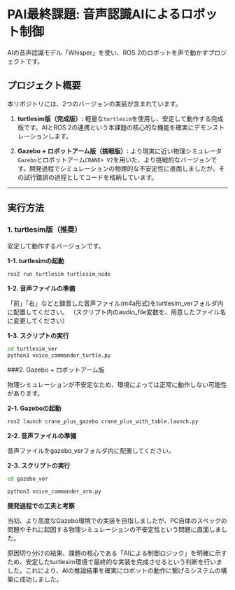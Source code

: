 # PAI最終課題: 音声認識AIによるロボット制御

AIの音声認識モデル「Whisper」を使い、ROS 2のロボットを声で動かすプロジェクトです。

## プロジェクト概要

本リポジトリには、2つのバージョンの実装が含まれています。

1.  **turtlesim版（完成版）:**
    軽量な`turtlesim`を使用し、安定して動作する完成版です。AIとROS 2の連携という本課題の核心的な機能を確実にデモンストレーションします。

2.  **Gazebo + ロボットアーム版（挑戦版）:**
    より現実に近い物理シミュレータ`Gazebo`とロボットアーム`CRANE+ V2`を用いた、より挑戦的なバージョンです。開発過程でシミュレーションの物理的な不安定性に直面しましたが、その試行錯誤の過程としてコードを格納しています。

---

## 実行方法

### 1. turtlesim版（推奨）

安定して動作するバージョンです。

**1-1. turtlesimの起動**
```bash
ros2 run turtlesim turtlesim_node
```

**1-2. 音声ファイルの準備**

「前」「右」などと録音した音声ファイル(m4a形式)をturtlesim_verフォルダ内に配置してください。
（スクリプト内のaudio_file変数を、用意したファイル名に変更してください）

**1-3. スクリプトの実行**

```bash
cd turtlesim_ver
python3 voice_commander_turtle.py
```
###2. Gazebo + ロボットアーム版

物理シミュレーションが不安定なため、環境によっては正常に動作しない可能性があります。

**2-1. Gazeboの起動**

```bash
ros2 launch crane_plus_gazebo crane_plus_with_table.launch.py
```
**2-2. 音声ファイルの準備**

音声ファイルをgazebo_verフォルダ内に配置してください。

**2-3. スクリプトの実行**

```bash
cd gazebo_ver
```
```bash
python3 voice_commander_arm.py
```
**開発過程での工夫と考察**

当初、より高度なGazebo環境での実装を目指しましたが、PC自体のスペックの問題やそれに起因する物理シミュレーションの不安定性という問題に直面しました。

原因切り分けの結果、課題の核心である「AIによる制御ロジック」を明確に示すため、安定したturtlesim環境で最終的な実装を完成させるという判断を行いました。これにより、AIの推論結果を確実にロボットの動作に繋げるシステムの構築に成功しました。

